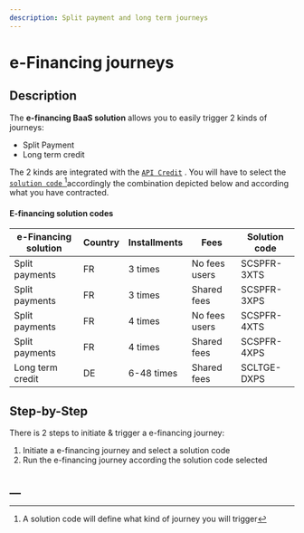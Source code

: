 ```yaml
---
description: Split payment and long term journeys
---
```


# e-Financing journeys

## Description

The **e-financing BaaS solution** allows you to easily trigger 2 kinds of journeys:

* Split Payment
* Long term credit

The 2 kinds are integrated with the  [`API Credit`](../../api-reference/credit-api.md) . You will have to select the [`solution code` ](#user-content-fn-1)[^1]accordingly the combination depicted below and according what you have contracted.

#### E-financing solution codes

| e-Financing solution | Country | Installments | Fees          | Solution code |
| -------------------- | ------- | ------------ | ------------- | ------------- |
| Split payments       | FR      | 3 times      | No fees users | SCSPFR-3XTS   |
| Split payments       | FR      | 3 times      | Shared fees   | SCSPFR-3XPS   |
| Split payments       | FR      | 4 times      | No fees users | SCSPFR-4XTS   |
| Split payments       | FR      | 4 times      | Shared fees   | SCSPFR-4XPS   |
| Long term credit     | DE      | 6-48 times   | Shared fees   | SCLTGE-DXPS   |

## Step-by-Step

There is 2 steps to initiate & trigger a e-financing journey:&#x20;

1. Initiate a e-financing journey and select a solution code
2. Run the e-financing journey according the solution code selected

## __

[^1]: A solution code will define what kind of journey you will trigger
